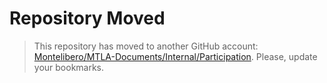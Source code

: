 # Repository Moved

> This repository has moved to another GitHub account:
[Montelibero/MTLA-Documents/Internal/Participation](https://github.com/Montelibero/MTLA-Documents/tree/main/Internal/Participation).
Please, update your bookmarks.
